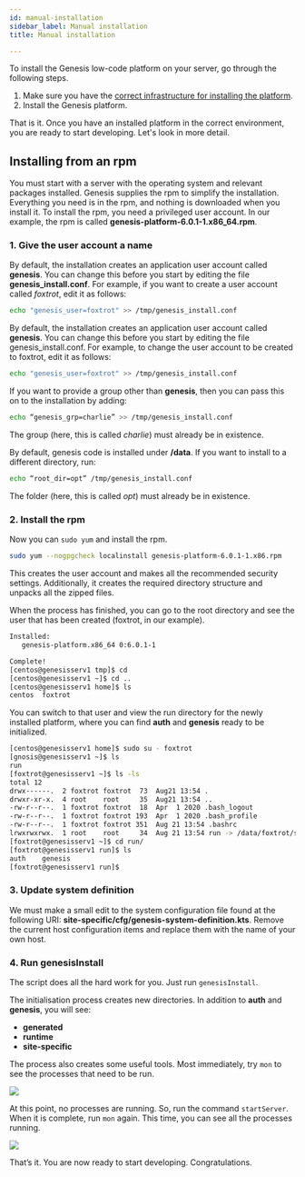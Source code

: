 ```yaml
---
id: manual-installation
sidebar_label: Manual installation
title: Manual installation

---
```

To install the Genesis low-code platform on your server, go through the following steps.

1. Make sure you have the [correct infrastructure for installing the platform](/getting-started/quick-start/hardware-and-software).
2. Install the Genesis platform.

That is it. Once you have an installed platform in the correct environment, you are ready to start developing. Let's look in more detail.

## Installing from an rpm

You must start with a server with the operating system and relevant packages installed. Genesis supplies the rpm to simplify the installation. Everything you need is in the rpm, and nothing is downloaded when you install it.
To install the rpm, you need a privileged user account.
In our example, the rpm is called **genesis-platform-6.0.1-1.x86_64.rpm**.

### 1. Give the user account a name

By default, the installation creates an application user account called **genesis**. You can change this before you start by editing the file **genesis_install.conf**. For example, if you want to create a user account called *foxtrot*, edit it as follows:

```bash
echo "genesis_user=foxtrot" >> /tmp/genesis_install.conf
```


By default, the installation creates an application user account called **genesis**. You can change this before you start by editing the file genesis_install.conf. For example, to change the user account to be created to foxtrot, edit it as follows:

```bash
echo "genesis_user=foxtrot" >> /tmp/genesis_install.conf
```

If you want to provide a group other than **genesis**, then you can pass this on to the installation by adding:

```bash
echo “genesis_grp=charlie” >> /tmp/genesis_install.conf
```

The group (here, this is called *charlie*) must already be in existence.

By default, genesis code is installed under **/data**. If you want to install to a different directory, run:

```bash
echo “root_dir=opt” /tmp/genesis_install.conf
```

The folder (here, this is called *opt*) must already be in existence.

### 2. Install the rpm

Now you can `sudo yum` and install the rpm.

```bash
sudo yum --nogpgcheck localinstall genesis-platform-6.0.1-1.x86.rpm
```

This creates the user account and makes all the recommended security settings. Additionally, it creates the required directory structure and unpacks all the zipped files.

When the process has finished, you can go to the root directory and see the user that has been created (foxtrot, in our example).

```bash
Installed:
   genesis-platform.x86_64 0:6.0.1-1

Complete!
[centos@genesisserv1 tmp]$ cd
[centos@genesisserv1 ~]$ cd ..
[centos@genesisserv1 home]$ ls
centos  foxtrot
```


You can switch to that user and view the run directory for the newly installed platform, where you can find **auth** and **genesis** ready to be initialized.

```bash
[centos@genesisserv1 home]$ sudo su - foxtrot
[gnosis@genesisserv1 ~]$ ls
run
[foxtrot@genesisserv1 ~]$ ls -ls
total 12
drwx------.  2 foxtrot foxtrot  73  Aug21 13:54 .
drwxr-xr-x.  4 root    root     35  Aug21 13:54 ..
-rw-r--r--.  1 foxtrot foxtrot  18  Apr  1 2020 .bash_logout
-rw-r--r--.  1 foxtrot foxtrot 193  Apr  1 2020 .bash_profile
-rw-r--r--.  1 foxtrot foxtrot 351  Aug 21 13:54 .bashrc
lrwxrwxrwx.  1 root    root     34  Aug 21 13:54 run -> /data/foxtrot/server/20210821/run/
[foxtrot@genesisserv1 ~]$ cd run/
[foxtrot@genesisserv1 run]$ ls
auth    genesis
[foxtrot@genesisserv1 run]$
```

### 3. Update system definition

We must make a small edit to the system configuration file found at the following URI: **site-specific/cfg/genesis-system-definition.kts**.
Remove the current host configuration items and replace them with the name of your own host.

### 4. Run genesisInstall

The script does all the hard work for you. Just run `genesisInstall`.

The initialisation process creates new directories. In addition to **auth** and **genesis**, you will see:
* **generated**
* **runtime**
* **site-specific**

The process also creates some useful tools. Most immediately, try `mon` to see the processes that need to be run.

![](/img/joseph5-mon.png)

At this point, no processes are running. So, run the command `startServer`. When it is complete, run `mon` again. This time, you can see all the processes running.

![](/img/mon-processes-running.png)

That’s it. You are now ready to start developing. Congratulations.

